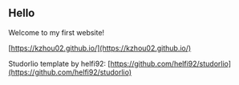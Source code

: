 ## Hello
Welcome to my first website!

[https://kzhou02.github.io/](https://kzhou02.github.io/)

Studorlio template by helfi92: [https://github.com/helfi92/studorlio](https://github.com/helfi92/studorlio)
